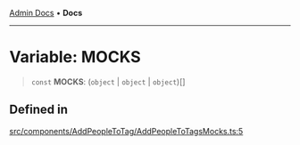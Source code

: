 [Admin Docs](/) • **Docs**

***

# Variable: MOCKS

> `const` **MOCKS**: (`object` \| `object` \| `object`)[]

## Defined in

[src/components/AddPeopleToTag/AddPeopleToTagsMocks.ts:5](https://github.com/PalisadoesFoundation/talawa-admin/blob/main/src/components/AddPeopleToTag/AddPeopleToTagsMocks.ts#L5)
